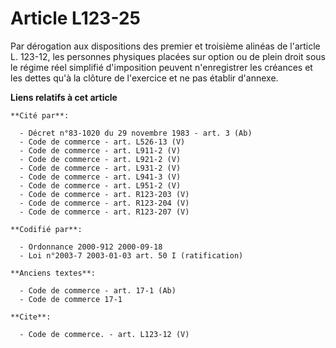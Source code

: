 # Article L123-25

Par dérogation aux dispositions des premier et troisième alinéas de l'article L. 123-12, les personnes physiques placées sur
option ou de plein droit sous le régime réel simplifié d'imposition peuvent n'enregistrer les créances et les dettes qu'à la
clôture de l'exercice et ne pas établir d'annexe.

**Liens relatifs à cet article**

	**Cité par**:

	  - Décret n°83-1020 du 29 novembre 1983 - art. 3 (Ab)
	  - Code de commerce - art. L526-13 (V)
	  - Code de commerce - art. L911-2 (V)
	  - Code de commerce - art. L921-2 (V)
	  - Code de commerce - art. L931-2 (V)
	  - Code de commerce - art. L941-3 (V)
	  - Code de commerce - art. L951-2 (V)
	  - Code de commerce - art. R123-203 (V)
	  - Code de commerce - art. R123-204 (V)
	  - Code de commerce - art. R123-207 (V)

	**Codifié par**:

	  - Ordonnance 2000-912 2000-09-18
	  - Loi n°2003-7 2003-01-03 art. 50 I (ratification)

	**Anciens textes**:

	  - Code de commerce - art. 17-1 (Ab)
	  - Code de commerce 17-1

	**Cite**:

	  - Code de commerce. - art. L123-12 (V)
